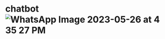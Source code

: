 # chatbot![WhatsApp Image 2023-05-26 at 4 35 27 PM](https://github.com/himashibogahawaththa/chatbot/assets/87941964/ed0f6afb-f2c2-45b7-b26a-68787e5f8d64)
